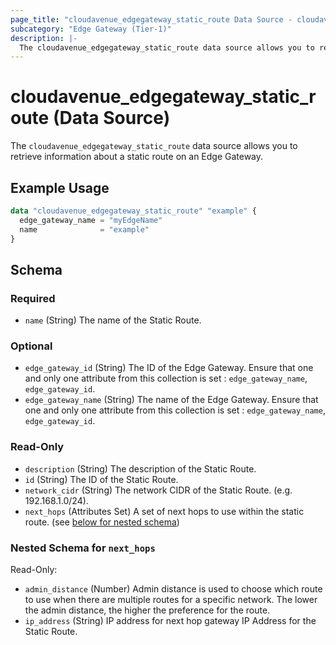 ```yaml
---
page_title: "cloudavenue_edgegateway_static_route Data Source - cloudavenue"
subcategory: "Edge Gateway (Tier-1)"
description: |-
  The cloudavenue_edgegateway_static_route data source allows you to retrieve information about a static route on an Edge Gateway.
---
```


# cloudavenue_edgegateway_static_route (Data Source)

The `cloudavenue_edgegateway_static_route` data source allows you to retrieve information about a static route on an Edge Gateway.

## Example Usage

```terraform
data "cloudavenue_edgegateway_static_route" "example" {
  edge_gateway_name = "myEdgeName"
  name              = "example"
}
```

<!-- schema generated by tfplugindocs -->
## Schema

### Required

- `name` (String) The name of the Static Route.

### Optional

- `edge_gateway_id` (String) The ID of the Edge Gateway. Ensure that one and only one attribute from this collection is set : `edge_gateway_name`, `edge_gateway_id`.
- `edge_gateway_name` (String) The name of the Edge Gateway. Ensure that one and only one attribute from this collection is set : `edge_gateway_name`, `edge_gateway_id`.

### Read-Only

- `description` (String) The description of the Static Route.
- `id` (String) The ID of the Static Route.
- `network_cidr` (String) The network CIDR of the Static Route. (e.g. 192.168.1.0/24).
- `next_hops` (Attributes Set) A set of next hops to use within the static route. (see [below for nested schema](#nestedatt--next_hops))

<a id="nestedatt--next_hops"></a>
### Nested Schema for `next_hops`

Read-Only:

- `admin_distance` (Number) Admin distance is used to choose which route to use when there are multiple routes for a specific network. The lower the admin distance, the higher the preference for the route.
- `ip_address` (String) IP address for next hop gateway IP Address for the Static Route.

